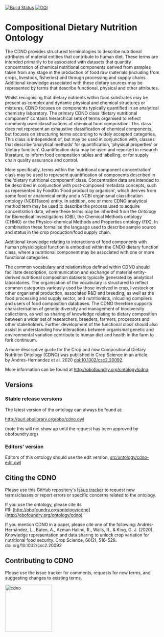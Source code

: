 [![Build Status](https://travis-ci.org/Southern-Cross-Plant-Science/cdno.svg?branch=master)](https://travis-ci.org/Southern-Cross-Plant-Science/cdno)
[![DOI](https://zenodo.org/badge/13996/Southern-Cross-Plant-Science/cdno.svg)](https://zenodo.org/badge/latestdoi/13996/Southern-Cross-Plant-Science/cdno)

# Compositional Dietary Nutrition Ontology

The CDNO provides structured terminologies to describe nutritional attributes of material entities that contribute to human diet. These terms are intended primarily to be associated with datasets that quantify concentration of chemical nutritional components derived from samples taken from any stage in the production of food raw materials (including from crops, livestock, fisheries) and through processing and supply chains. Additional knowledge associated with these dietary sources may be represented by terms that describe functional, physical and other attributes. 

Whilst recognising that dietary nutrients within food substrates may be present as complex and dynamic physical and chemical structures or mixtures, CDNO focuses on components typically quantified in an analytical chemistry laboratory. The primary CDNO class ‘dietary nutritional component’ contains hierarchical sets of terms organised to reflect commonly used classifications of chemical food composition. This class does not represent an exhaustive classification of chemical components, but focuses on structuring terms according to widely accepted categories. This class is independent of, but may be used in conjunction with, classes that describe ‘analytical methods’ for quantification, ‘physical properties’ or ‘dietary function’. Quantification data may be used and reported in research literature, to inform food composition tables and labelling, or for supply chain quality assurance and control. 

More specifically, terms within the ‘nutritional component concentration’ class may be used to represent quantification of components described in the ‘dietary nutritional component’ class. Concentration data are intended to be described in conjunction with post-composed metadata concepts, such as represented by FoodOn ‘Food product by organism’, which derives from some food or anatomical entity and a NCBI organismal classification ontology (NCBITaxon) entity. In addition, one or more CDNO analytical method term may be used to describe the process used to acquire concentration data, where these terms may be inherited from the Ontology for Biomedical Investigations (OBI), the Chemical Methods ontology (CHMO) or the Physico-chemical Methods and Properties ontology (FIX). In combination these formalise the language used to describe sample source and status in the crop production/food supply chain.  

Additional knowledge relating to interactions of food components with human physiological function is embodied within the CNDO dietary function class, where a nutritional component may be associated with one or more functional categories. 

The common vocabulary and relationships defined within CDNO should facilitate description, communication and exchange of material entity-derived nutritional composition datasets typically generated by analytical laboratories.  The organisation of the vocabulary is structured to reflect common categories variously used by those involved in crop, livestock or other organismal production, associated R&D and breeding, as well as the food processing and supply sector, and nutritionists, inlcuding compilers and users of food composition databases. The CDNO therefore supports characterisation of genetic diversity and management of biodiversity collections, as well as sharing of knowledge relating to dietary composition between a wider set of researchers, breeders, farmers, processors and other stakeholders. Further development of the functional class should also assist in understanding how interactions between organismal genetic and environmental variation contribute to human diet and health in the farm to fork continuum.

A more descriptive guide for the Crop and now Compositional Dietary Nutrition Ontology (CDNO) was published in Crop Science in an article by Andres-Hernandez et al. 2020 [doi:10.1002/csc2.20092](https://acsess.onlinelibrary.wiley.com/doi/full/10.1002/csc2.20092).

More information can be found at http://obofoundry.org/ontology/cdno

## Versions

### Stable release versions

The latest version of the ontology can always be found at:

http://purl.obolibrary.org/obo/cdno.owl

(note this will not show up until the request has been approved by obofoundry.org)

### Editors' version

Editors of this ontology should use the edit version, [src/ontology/cdno-edit.owl](src/ontology/cdno-edit.owl)

## Citing the CDNO

Please use this GitHub repository's [Issue tracker](https://github.com/Southern-Cross-Plant-Science/cdno/issues) to request new terms/classes or report errors or specific concerns related to the ontology.

If you use the ontology, please cite its IRI: [http://obofoundry.org/ontology/cdno](http://obofoundry.org/ontology/cdno)

If you mention CDNO in a paper, please cite one of the following:
Andrés‐Hernández, L., Baten, A., Azman Halimi, R., Walls, R., & King, G. J. (2020). Knowledge representation and data sharing to unlock crop variation for nutritional food security. Crop Science, 60(2), 516-529. doi.org/10.1002/csc2.20092

## Contributing to CDNO

Please use the issue tracker for comments, requests for new terms, and suggesting changes to existing terms. 


<img width="153" alt="cdno" src="https://user-images.githubusercontent.com/25215773/137417012-78e5a8c4-1726-47bb-a193-8f11ff4f6f8e.png">



